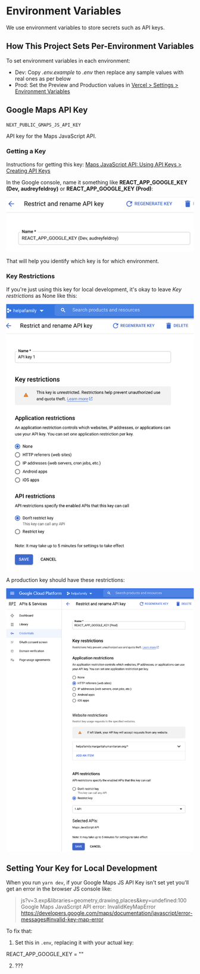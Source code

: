 # Environment Variables

We use environment variables to store secrets such as API keys.

## How This Project Sets Per-Environment Variables

To set environment variables in each environment:

* Dev: Copy *.env.example* to *.env* then replace any sample values with real ones as per below
* Prod: Set the Preview and Production values in [Vercel > Settings > Environment Variables](https://vercel.com/margaritahumanitarian/helpafamily/settings/environment-variables)

## Google Maps API Key

`NEXT_PUBLIC_GMAPS_JS_API_KEY `

API key for the Maps JavaScript API. 

### Getting a Key

Instructions for getting this key: [Maps JavaScript API: Using API Keys > Creating API Keys](https://developers.google.com/maps/documentation/javascript/get-api-key#creating-api-keys)

In the Google console, name it something like **REACT_APP_GOOGLE_KEY (Dev, audreyfeldroy)** or **REACT_APP_GOOGLE_KEY (Prod)**:

![Google Maps JS API Key Naming](./images/gmaps-key-naming.png)

That will help you identify which key is for which environment.

### Key Restrictions

If you're just using this key for local development, it's okay to leave *Key restrictions* as None like this:

<img alt="Google Maps JS API Key Restrictions: Dev Environment" src="./images/gmaps-key-restrictions-dev.png" width="600"/>

A production key should have these restrictions:

<img alt="Google Maps JS API Key Restrictions: Prod Environment" src="./images/gmaps-key-restrictions-prod.png" width="600"/>

## Setting Your Key for Local Development

When you run `yarn dev`, if your Google Maps JS API Key isn't set yet you'll get an error in the browser JS console like:

> js?v=3.exp&libraries=geometry,drawing,places&key=undefined:100 Google Maps JavaScript API error: InvalidKeyMapError
> https://developers.google.com/maps/documentation/javascript/error-messages#invalid-key-map-error

To fix that:

1. Set this in `.env`, replacing it with your actual key:

REACT_APP_GOOGLE_KEY = "<your Google Maps JavaScript API Key here>"

2. ???

